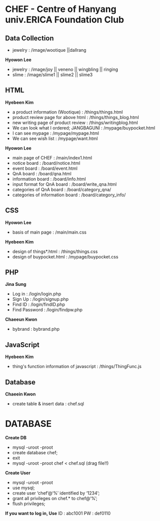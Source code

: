 # CHEF - Centre of Hanyang univ.ERICA Foundation Club

## Data Collection
* jewelry : /image/wootique ||dallrang

**Hyowon Lee**
* jewelry : /image/joy || veneno || wingbling || ringing
* slime : /image/slime1 || slime2 || slime3 

## HTML
**Hyebeen Kim**
* a product information (Wootique) : /things/things.html
* product review page for above html : /things/things_blog.html
* new writing page of product review : /things/writingblog.html
* We can look what I ordered; JANGBAGUNI : /mypage/buypocket.html
* I can see mypage : /mypage/mypage.html
* We can see wish list : /mypage/want.html

**Hyowon Lee**
* main page of CHEF : /main/index1.html
* notice board : /board/notice.html
* event board : /board/event.html
* QnA board : /board/qna.html
* information board : /board/info.html
* input format for QnA board : /board/write_qna.html
* categories of QnA board : /board/category_qna/
* categories of information board : /board/category_info/

## CSS
**Hyowon Lee**
* basis of main page : /main/main.css

**Hyebeen Kim**
* design of things*.html : /things/things.css
* design of buypocket.html : /mypage/buypocket.css

## PHP
**Jina Sung**
* Log in : /login/login.php
* Sign Up : /login/signup.php
* Find ID : /login/findID.php
* Find Password : /login/findpw.php

**Chaeeun Kwon**
* bybrand : bybrand.php

## JavaScript
**Hyebeen Kim**
* thing's function information of javascript : /things/ThingFunc.js

## Database
**Chaeein Kwon**
* create table & insert data : chef.sql

# DATABASE
**Create DB**
* mysql -uroot -proot 
* create database chef;
* exit
* mysql -uroot -proot  chef < chef.sql (drag file!!)

**Create User**
* mysql -uroot -proot
* use mysql;
* create user ‘chef’@‘%’ identified by ‘1234’;
* grant all privileges on chef.* to chef@‘%’;
* flush privileges;

**If you want to log in, Use**
ID : abc1001
PW : def0110
<!-- # 제목
## 소제목
**A**
* a
* a
----------
B
* b
* b -->

